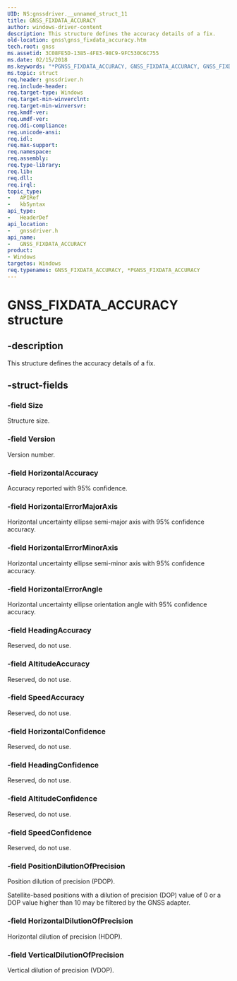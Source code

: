 ```yaml
---
UID: NS:gnssdriver.__unnamed_struct_11
title: GNSS_FIXDATA_ACCURACY
author: windows-driver-content
description: This structure defines the accuracy details of a fix.
old-location: gnss\gnss_fixdata_accuracy.htm
tech.root: gnss
ms.assetid: 3C08FE5D-1385-4FE3-98C9-9FC530C6C755
ms.date: 02/15/2018
ms.keywords: "*PGNSS_FIXDATA_ACCURACY, GNSS_FIXDATA_ACCURACY, GNSS_FIXDATA_ACCURACY structure [Sensor Devices], PGNSS_FIXDATA_ACCURACY, PGNSS_FIXDATA_ACCURACY structure pointer [Sensor Devices], gnss.gnss_fixdata_accuracy, gnssdriver/GNSS_FIXDATA_ACCURACY, gnssdriver/PGNSS_FIXDATA_ACCURACY"
ms.topic: struct
req.header: gnssdriver.h
req.include-header: 
req.target-type: Windows
req.target-min-winverclnt: 
req.target-min-winversvr: 
req.kmdf-ver: 
req.umdf-ver: 
req.ddi-compliance: 
req.unicode-ansi: 
req.idl: 
req.max-support: 
req.namespace: 
req.assembly: 
req.type-library: 
req.lib: 
req.dll: 
req.irql: 
topic_type:
-	APIRef
-	kbSyntax
api_type:
-	HeaderDef
api_location:
-	gnssdriver.h
api_name:
-	GNSS_FIXDATA_ACCURACY
product:
- Windows
targetos: Windows
req.typenames: GNSS_FIXDATA_ACCURACY, *PGNSS_FIXDATA_ACCURACY
---
```


# GNSS_FIXDATA_ACCURACY structure


## -description


This structure defines the accuracy details of a fix.


## -struct-fields




### -field Size

Structure size.


### -field Version

Version number.


### -field HorizontalAccuracy

Accuracy reported with 95% confidence.


### -field HorizontalErrorMajorAxis

Horizontal uncertainty ellipse semi-major axis with  95% confidence accuracy.


### -field HorizontalErrorMinorAxis

Horizontal uncertainty ellipse semi-minor axis with  95% confidence accuracy.


### -field HorizontalErrorAngle

Horizontal uncertainty ellipse orientation angle with  95% confidence accuracy.


### -field HeadingAccuracy

Reserved, do not use.


### -field AltitudeAccuracy

Reserved, do not use.


### -field SpeedAccuracy

Reserved, do not use.


### -field HorizontalConfidence

Reserved, do not use.


### -field HeadingConfidence

Reserved, do not use.


### -field AltitudeConfidence

Reserved, do not use.


### -field SpeedConfidence

Reserved, do not use.


### -field PositionDilutionOfPrecision

Position dilution of precision (PDOP).

Satellite-based positions with a dilution of precision (DOP) value of 0 or a DOP value higher than 10 may be filtered by the GNSS adapter.


### -field HorizontalDilutionOfPrecision

Horizontal dilution of precision (HDOP).


### -field VerticalDilutionOfPrecision

Vertical dilution of precision (VDOP).

